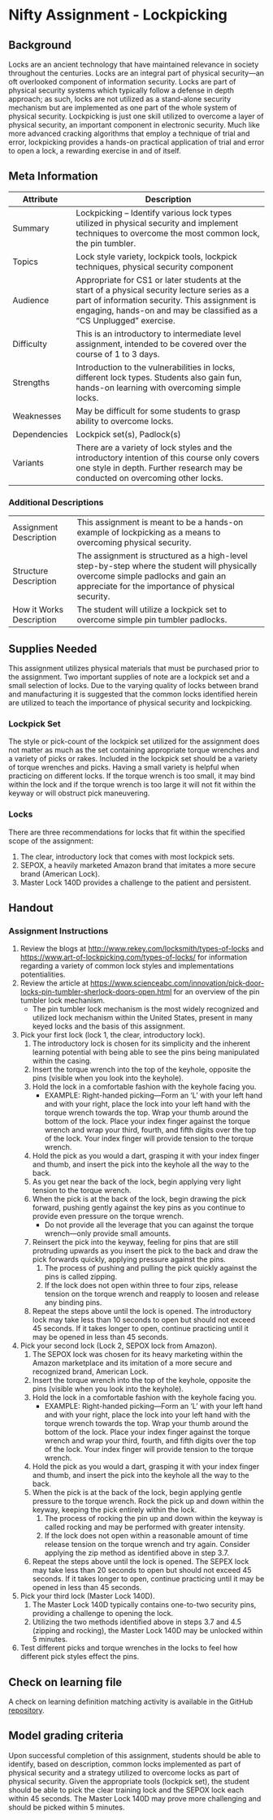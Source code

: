 # Nifty Assignment - Lockpicking

## Background

Locks are an ancient technology that have maintained relevance in society throughout the centuries. Locks are an integral part of physical security—an oft overlooked component of information security. Locks are part of physical security systems which typically follow a defense in depth approach; as such, locks are not utilized as a stand-alone security mechanism but are implemented as one part of the whole system of physical security.  Lockpicking is just one skill utilized to overcome a layer of physical security, an important component in electronic security. Much like more advanced cracking algorithms that employ a technique of trial and error, lockpicking provides a hands-on practical application of trial and error to open a lock, a rewarding exercise in and of itself. 

## Meta Information

| Attribute | Description |
| --------- |-------------|
|Summary | Lockpicking – Identify various lock types utilized in physical security and implement techniques to overcome the most common lock, the pin tumbler. |
| Topics | Lock style variety, lockpick tools, lockpick techniques, physical security component|
|Audience | Appropriate for CS1 or later students at the start of a physical security lecture series as a part of information security. This assignment is engaging, hands-on and may be classified as a “CS Unplugged” exercise.  |
| Difficulty | This is an introductory to intermediate level assignment, intended to be covered over the course of 1 to 3 days. |
|Strengths | Introduction to the vulnerabilities in locks, different lock types. Students also gain fun, hands-on learning with overcoming simple locks. |
| Weaknesses | May be difficult for some students to grasp ability to overcome locks. |
| Dependencies | Lockpick set(s), Padlock(s)|
| Variants | There are a variety of lock styles and the introductory intention of this course only covers one style in depth. Further research may be conducted on overcoming other locks. |

### Additional Descriptions
|   |   |
|------------|----------|
|Assignment Description | This assignment is meant to be a hands-on example of lockpicking as a means to overcoming physical security. |
|Structure Description | The assignment is structured as a high-level step-by-step where the student will physically overcome simple padlocks and gain an appreciate for the importance of physical security. |
| How it Works Description | The student will utilize a lockpick set to overcome simple pin tumbler padlocks.|

## Supplies Needed

This assignment utilizes physical materials that must be purchased prior to the assignment. Two important supplies of note are a lockpick set and a small selection of locks. Due to the varying quality of locks between brand and manufacturing it is suggested that the common locks identified herein are utilized to teach the importance of physical security and lockpicking.

### Lockpick Set
The style or pick-count of the lockpick set utilized for the assignment does not matter as much as the set containing appropriate torque wrenches and a variety of picks or rakes.
Included in the lockpick set should be a variety of torque wrenches and picks. Having a small variety is helpful when practicing on different locks. If the torque wrench is too small, it may bind within the lock and if the torque wrench is too large it will not fit within the keyway or will obstruct pick maneuvering.

### Locks
There are three recommendations for locks that fit within the specified scope of the assignment:
1.	The clear, introductory lock that comes with most lockpick sets.
2.	SEPOX, a heavily marketed Amazon brand that imitates a more secure brand (American Lock).
3.	Master Lock 140D provides a challenge to the patient and persistent.

## Handout
### Assignment Instructions
1.	Review the blogs at http://www.rekey.com/locksmith/types-of-locks and https://www.art-of-lockpicking.com/types-of-locks/ for information regarding a variety of common lock styles and implementations potentialities.
2.	Review the article at https://www.scienceabc.com/innovation/pick-door-locks-pin-tumbler-sherlock-doors-open.html for an overview of the pin tumbler lock mechanism.
    *	The pin tumbler lock mechanism is the most widely recognized and utilized lock mechanism within the United States, present in many keyed locks and the basis of this assignment.
3.	Pick your first lock (lock 1, the clear, introductory lock).
    1.	The introductory lock is chosen for its simplicity and the inherent learning potential with being able to see the pins being manipulated within the casing.
    2. Insert the torque wrench into the top of the keyhole, opposite the pins (visible when you look into the keyhole).
    3. Hold the lock in a comfortable fashion with the keyhole facing you.
        * EXAMPLE: Right-handed picking—Form an ‘L’ with your left hand and with your right, place the lock into your left hand with the torque wrench towards the top. Wrap your thumb around the bottom of the lock. Place your index finger against the torque wrench and wrap your third, fourth, and fifth digits over the top of the lock. Your index finger will provide tension to the torque wrench.
	  4. Hold the pick as you would a dart, grasping it with your index finger and thumb, and insert the pick into the keyhole all the way to the back.
    5.	As you get near the back of the lock, begin applying very light tension to the torque wrench.
	  6. When the pick is at the back of the lock, begin drawing the pick forward, pushing gently against the key pins as you continue to provide even pressure on the torque wrench.
	       * Do not provide all the leverage that you can against the torque wrench—only provide small amounts.
	  7. Reinsert the pick into the keyway, feeling for pins that are still protruding upwards as you insert the pick to the back and draw the pick forwards quickly, applying pressure against the pins.
	     1. The process of pushing and pulling the pick quickly against the pins is called zipping.
	      2. If the lock does not open within three to four zips, release tension on the torque wrench and reapply to loosen and release any binding pins.
	  8. Repeat the steps above until the lock is opened. The introductory lock may take less than 10 seconds to open but should not exceed 45 seconds. If it takes longer to open, continue practicing until it may be opened in less than 45 seconds.
4.	Pick your second lock (Lock 2, SEPOX lock from Amazon).
    1. 	The SEPOX lock was chosen for its heavy marketing within the Amazon marketplace and its imitation of a more secure and recognized brand, American Lock.  
	  2. Insert the torque wrench into the top of the keyhole, opposite the pins (visible when you look into the keyhole).
	  3. Hold the lock in a comfortable fashion with the keyhole facing you.
	     * EXAMPLE: Right-handed picking—Form an ‘L’ with your left hand and with your right, place the lock into your left hand with the torque wrench towards the top. Wrap your thumb around the bottom of the lock. Place your index finger against the torque wrench and wrap your third, fourth, and fifth digits over the top of the lock. Your index finger will provide tension to the torque wrench.
	  4. Hold the pick as you would a dart, grasping it with your index finger and thumb, and insert the pick into the keyhole all the way to the back.
    5. When the pick is at the back of the lock, begin applying gentle pressure to the torque wrench. Rock the pick up and down within the keyway, keeping the pick entirely within the lock.
        1. The process of rocking the pin up and down within the keyway is called rocking and may be performed with greater intensity.
        2. If the lock does not open within a reasonable amount of time release tension on the torque wrench and try again. Consider applying the zip method as identified above in step 3.7.
    6.	Repeat the steps above until the lock is opened. The SEPEX lock may take less than 20 seconds to open but should not exceed 45 seconds. If it takes longer to open, continue practicing until it may be opened in less than 45 seconds.
5.	Pick your third lock (Master Lock 140D).
    1. The Master Lock 140D typically contains one-to-two security pins, providing a challenge to opening the lock.
    2. Utilizing the two methods identified above in steps 3.7 and 4.5 (zipping and rocking), the Master Lock 140D may be unlocked within 5 minutes.
6.	Test different picks and torque wrenches in the locks to feel how different pick styles effect the pins.

## Check on learning file
A check on learning definition matching activity is available in the GitHub [repository](https://github.com/UHMC/nifty-lockpicking).

## Model grading criteria
Upon successful completion of this assignment, students should be able to identify, based on description, common locks implemented as part of physical security and a strategy utilized to overcome locks as part of physical security. Given the appropriate tools (lockpick set), the student should be able to pick the clear training lock and the SEPOX lock each within 45 seconds. The Master Lock 140D may prove more challenging and should be picked within 5 minutes.
